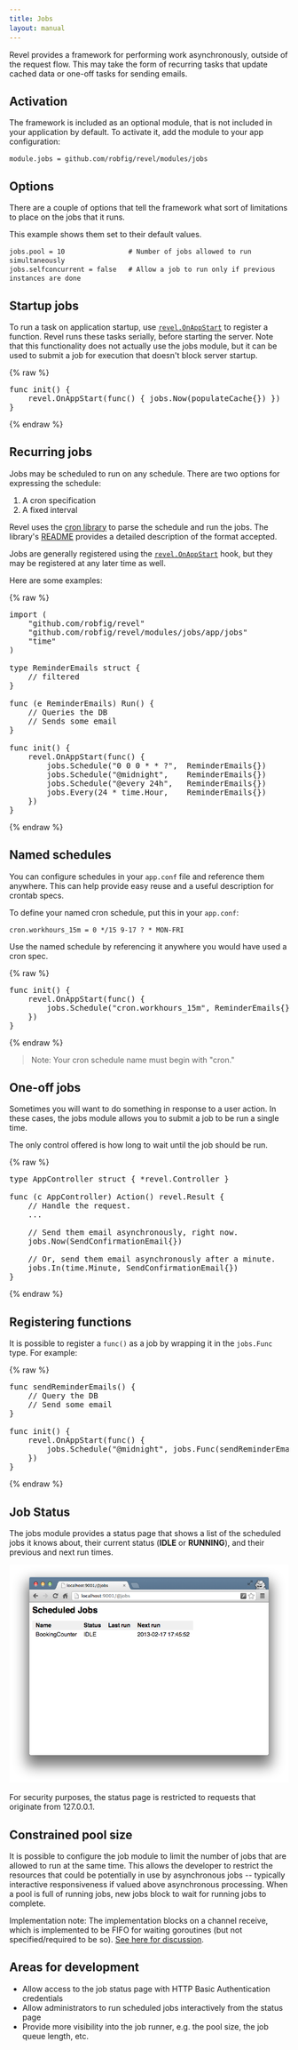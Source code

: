 ```yaml
---
title: Jobs
layout: manual
---
```


Revel provides a framework for performing work asynchronously, outside of the
request flow.  This may take the form of recurring tasks that update cached data
or one-off tasks for sending emails.

## Activation

The framework is included as an optional module, that is not included in your
application by default.  To activate it, add the module to your app
configuration:

    module.jobs = github.com/robfig/revel/modules/jobs

## Options

There are a couple of options that tell the framework what sort of limitations
to place on the jobs that it runs.

This example shows them set to their default values.

    jobs.pool = 10                # Number of jobs allowed to run simultaneously
    jobs.selfconcurrent = false   # Allow a job to run only if previous instances are done

## Startup jobs

To run a task on application startup, use
[`revel.OnAppStart`](../docs/godoc/init.html#OnAppStart) to register a function.
Revel runs these tasks serially, before starting the server.  Note that this
functionality does not actually use the jobs module, but it can be used to
submit a job for execution that doesn't block server startup.

{% raw %}
<pre class="prettyprint lang-go">
func init() {
    revel.OnAppStart(func() { jobs.Now(populateCache{}) })
}
</pre>
{% endraw %}

## Recurring jobs

Jobs may be scheduled to run on any schedule.  There are two options for expressing the schedule:

1. A cron specification
2. A fixed interval

Revel uses the [cron library](https://github.com/robfig/cron) to parse the
schedule and run the jobs.  The library's
[README](https://github.com/robfig/cron/blob/master/README.md) provides a detailed
description of the format accepted.

Jobs are generally registered using the
[`revel.OnAppStart`](../docs/godoc/init.html#OnAppStart) hook, but they may be
registered at any later time as well.

Here are some examples:

{% raw %}
<pre class="prettyprint lang-go">
import (
    "github.com/robfig/revel"
    "github.com/robfig/revel/modules/jobs/app/jobs"
    "time"
)

type ReminderEmails struct {
    // filtered
}

func (e ReminderEmails) Run() {
    // Queries the DB
    // Sends some email
}

func init() {
    revel.OnAppStart(func() {
        jobs.Schedule("0 0 0 * * ?",  ReminderEmails{})
        jobs.Schedule("@midnight",    ReminderEmails{})
        jobs.Schedule("@every 24h",   ReminderEmails{})
        jobs.Every(24 * time.Hour,    ReminderEmails{})
    })
}
</pre>
{% endraw %}

## Named schedules

You can configure schedules in your `app.conf` file and reference them anywhere.
This can help provide easy reuse and a useful description for crontab specs.

To define your named cron schedule, put this in your `app.conf`:

    cron.workhours_15m = 0 */15 9-17 ? * MON-FRI

Use the named schedule by referencing it anywhere you would have used a
cron spec.

{% raw %}
<pre class="prettyprint lang-go">
func init() {
    revel.OnAppStart(func() {
        jobs.Schedule("cron.workhours_15m", ReminderEmails{})
    })
}
</pre>
{% endraw %}

> Note: Your cron schedule name must begin with "cron."

## One-off jobs

Sometimes you will want to do something in response to a user action.  In these
cases, the jobs module allows you to submit a job to be run a single time.

The only control offered is how long to wait until the job should be run.

{% raw %}
<pre class="prettyprint lang-go">
type AppController struct { *revel.Controller }

func (c AppController) Action() revel.Result {
    // Handle the request.
    ...

    // Send them email asynchronously, right now.
    jobs.Now(SendConfirmationEmail{})

    // Or, send them email asynchronously after a minute.
    jobs.In(time.Minute, SendConfirmationEmail{})
}
</pre>
{% endraw %}

## Registering functions

It is possible to register a `func()` as a job by wrapping it in the `jobs.Func`
type.  For example:

{% raw %}
<pre class="prettyprint lang-go">
func sendReminderEmails() {
    // Query the DB
    // Send some email
}

func init() {
    revel.OnAppStart(func() {
        jobs.Schedule("@midnight", jobs.Func(sendReminderEmails))
    })
}
</pre>
{% endraw %}

## Job Status

The jobs module provides a status page that shows a list of the scheduled jobs
it knows about, their current status (**IDLE** or **RUNNING**), and their
previous and next run times.

![Job Status Page](../img/jobs-status.png)

For security purposes, the status page is restricted to requests that originate
from 127.0.0.1.

## Constrained pool size

It is possible to configure the job module to limit the number of jobs that are
allowed to run at the same time.  This allows the developer to restrict the
resources that could be potentially in use by asynchronous jobs -- typically
interactive responsiveness if valued above asynchronous processing.  When a pool
is full of running jobs, new jobs block to wait for running jobs to complete.

Implementation note: The implementation blocks on a channel receive, which is
implemented to be FIFO for waiting goroutines (but not specified/required to be
so). [See here for discussion](https://groups.google.com/forum/?fromgroups=#!topic/golang-nuts/CPwv8WlqKag).

## Areas for development

* Allow access to the job status page with HTTP Basic Authentication credentials
* Allow administrators to run scheduled jobs interactively from the status page
* Provide more visibility into the job runner, e.g. the pool size, the job queue length, etc.
